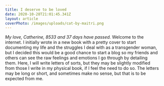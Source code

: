 ```yaml
---
title: I deserve to be loved
date: 2020-10-28T21:01:45.341Z
layout: article
coverPhoto: /images/uploads/cat-by-maitri.png
---
```

*My love, Catherine, 8533 and 37 days have passed.* Welcome to the internet. I initially wrote in a new book with a pretty cover to start documenting my life and the struggles I deal with as a transgender woman, but I decided this would be a good chance to start a blog so my friends and others can see the raw feelings and emotions I go through by detailing them. Here, I will write letters of sorts, but they may be slightly modified from those I write in my physical book, if I feel the need to do so. The letters may be long or short, and sometimes make no sense, but that is to be expected from me.